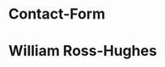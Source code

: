 # Contact-Form
<html>
<head>
<title> page title </title>
</head>
<body>

<h1> William Ross-Hughes </h1>
